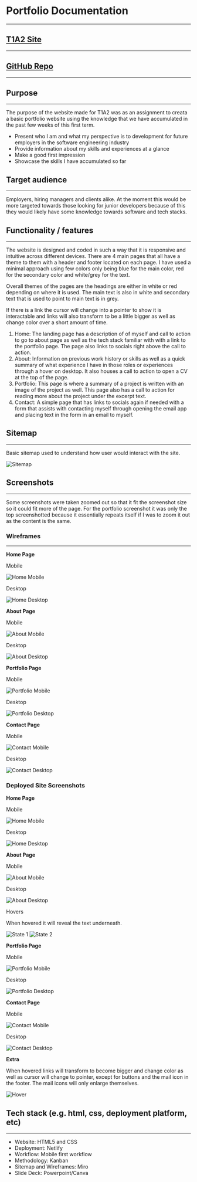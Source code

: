 # Portfolio Documentation

---

## [T1A2 Site](https://dynamic-malasada-7a2b5e.netlify.app/index.html)

---

## [GitHub Repo](https://github.com/rulerrobin/PortfolioSite)

---

## Purpose
---

The purpose of the website made for T1A2 was as an assignment to creata a basic portfolio website using the knowledge that we have accumulated in the past few weeks of this first term. 
* Present who I am and what my perspective is to development for future employers in the software engineering industry
* Provide information about my skills and experiences at a glance
* Make a good first impression
* Showcase the skills I have accumulated so far

## Target audience
---
Employers, hiring managers and clients alike. At the moment this would be more targeted towards those looking for junior developers because of this they would likely have some knowledge towards software and tech stacks.

## Functionality / features
---
The website is designed and coded in such a way that it is responsive and intuitive across different devices. There are 4 main pages that all have a theme to them with a header and footer located on each page. I have used a minimal approach using few colors only being blue for the main color, red for the secondary color and white/grey for the text.

Overall themes of the pages are the headings are either in white or red depending on where it is used. The main text is also in white and secondary text that is used to point to main text is in grey.

If there is a link the cursor will change into a pointer to show it is interactable and links will also transform to be a little bigger as well as change color over a short amount of time.

1. Home: The landing page has a description of of myself and call to action to go to about page as well as the tech stack familiar with with a link to the portfolio page. The page also links to socials right above the call to action.
2. About: Information on previous work history or skills as well as a quick summary of what experience I have in those roles or experiences through a hover on desktop. It also houses a call to action to open a CV at the top of the page.
3. Portfolio: This page is where a summary of a project is written with an image of the project as well. This page also has a call to action for reading more about the project under the excerpt text.
4. Contact: A simple page that has links to socials again if needed with a form that assists with contacting myself through opening the email app and placing text in the form in an email to myself.

## Sitemap
---
Basic sitemap used to understand how user would interact with the site.

![Sitemap](./docs/sitemap.jpg)

## Screenshots
---

Some screenshots were taken zoomed out so that it fit the screenshot size so it could fit more of the page. For the portfolio screenshot it was only the top screenshotted because it essentially repeats itself if I was to zoom it out as the content is the same.

### Wireframes 
---
**Home Page**

Mobile

![Home Mobile](./docs/home_m.jpg)

Desktop

![Home Desktop](./docs/home_d.jpg)

**About Page**

Mobile

![About Mobile](./docs/about_m.jpg)

Desktop

![About Desktop](./docs/about_d.jpg)

**Portfolio Page**

Mobile

![Portfolio Mobile](./docs/portfolio_m.jpg)

Desktop

![Portfolio Desktop](./docs/portfolio_d.jpg)

**Contact Page**

Mobile

![Contact Mobile](./docs/contact_m.jpg)

Desktop

![Contact Desktop](./docs/contact_d.jpg)


### Deployed Site Screenshots

**Home Page**

Mobile

![Home Mobile](./docs/deployed/home_m.PNG)

Desktop

![Home Desktop](./docs/deployed/home_d.PNG)

**About Page**

Mobile

![About Mobile](./docs/deployed/about_m.png)

Desktop

![About Desktop](./docs/deployed/about_d.PNG)

Hovers

When hovered it will reveal the text underneath.

![State 1](./docs/deployed/about_hover.PNG) ![State 2](./docs/deployed/about_hover2.PNG)


**Portfolio Page**

Mobile

![Portfolio Mobile](./docs/deployed/portfolio_m.png)

Desktop

![Portfolio Desktop](./docs/deployed/portfolio_d.png)

**Contact Page**

Mobile

![Contact Mobile](./docs/deployed/contact_m.PNG)

Desktop

![Contact Desktop](./docs/deployed/contact_d.PNG)

**Extra**

When hovered links will transform to become bigger and change color as well as cursor will change to pointer, except for buttons and the mail icon in the footer. The mail icons will only enlarge themselves.

![Hover](./docs/deployed/hover.PNG)

## Tech stack (e.g. html, css, deployment platform, etc)
---
* Website: HTML5 and CSS
* Deployment: Netlify
* Workflow: Mobile first workflow 
* Methodology: Kanban
* Sitemap and Wireframes: Miro
* Slide Deck: Powerpoint/Canva
